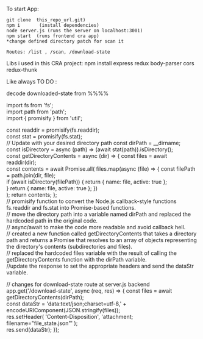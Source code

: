 
To start App:

    git clone  this_repo_url.git)
    npm i       (install dependencies)
    node server.js (runs the server on localhost:3001)
    npm start  (runs frontend cra app)
    *change defined directory patch for scan it
    
    Routes: /list , /scan, /download-state

Libs i used in this CRA project: 
npm install express redux body-parser cors redux-thunk

Like always TO DO : 

decode downloaded-state from %%%% 

import fs from 'fs'; <br />import path from 'path';<br /> import { promisify } from 'util';

const readdir = promisify(fs.readdir);<br /> const stat = promisify(fs.stat);<br />
// Update with your desired directory path
const dirPath = __dirname; <br />
const isDirectory = async (path) => (await stat(path)).isDirectory();<br />
const getDirectoryContents = async (dir) => { const files = await readdir(dir); <br />
const contents = await Promise.all( files.map(async (file) => { const filePath = path.join(dir, file); <br />
if (await isDirectory(filePath)) { return { name: file, active: true };<br />
} return { name: file, active: true }; })<br />
); return contents; };<br />
// promisify function to convert the Node.js callback-style functions fs.readdir and fs.stat into Promise-based functions. <br />
// move the directory path into a variable named dirPath and replaced the hardcoded path in the original code. <br />
// async/await to make the code more readable and avoid callback hell. <br />
// created a new function called getDirectoryContents that takes a directory path and returns a Promise that resolves to an array of objects representing the directory's contents (subdirectories and files).<br />
// replaced the hardcoded files variable with the result of calling the getDirectoryContents function with the dirPath variable. <br />
//update the response to set the appropriate headers and send the dataStr variable.<br />



// changes for download-state route at server.js backend <br />
app.get('/download-state', async (req, res) => { const files = await getDirectoryContents(dirPath);<br />
const dataStr = 'data:text/json;charset=utf-8,' + encodeURIComponent(JSON.stringify(files));<br />
res.setHeader( 'Content-Disposition', 'attachment; filename="file_state.json"' ); <br /> res.send(dataStr); }); <br />
